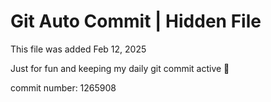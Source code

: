 # Git Auto Commit | Hidden File

This file was added Feb 12, 2025

Just for fun and keeping my daily git commit active 🤪

commit number: 1265908
